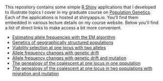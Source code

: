 This repository contains some simple [R
Shiny](https://shiny.rstudio.com/) applications that I developed to
illustrate topics I cover in my graduate course on [Population
Genetics](http://darwin.eeb.uconn.edu/uncommon-ground/eeb348/). Each
of the applications is hosted at shinyapps.io. You'll find them
embedded in various lecture details on my course website. Below you'll
find a list of direct links to make access a bit more convenient.

* [Estimating allele frequencies with the EM algorithm](https://keholsinger.shinyapps.io/EM-algorithm-for-allele-frequencies/)
* [Genetics of geographically structured populations](https://keholsinger.shinyapps.io/F-statistics/)
* [Viability selection at one locus with two alleles](https://keholsinger.shinyapps.io/Viability-selection/)
* [Allele frequency changes with genetic drift](https://keholsinger.shinyapps.io/Genetic-Drift/)
* [Allele frequency changes with genetic drift and mutation](https://keholsinger.shinyapps.io/Drift-mutation/)
* [The genealogy of the coalescent at one locus in one population](https://keholsinger.shinyapps.io/coalescent/)
* [The genealogy of the coalescent at one locus in two populations with migration and mutation](https://keholsinger.shinyapps.io/Coalescent-structured-population/)
